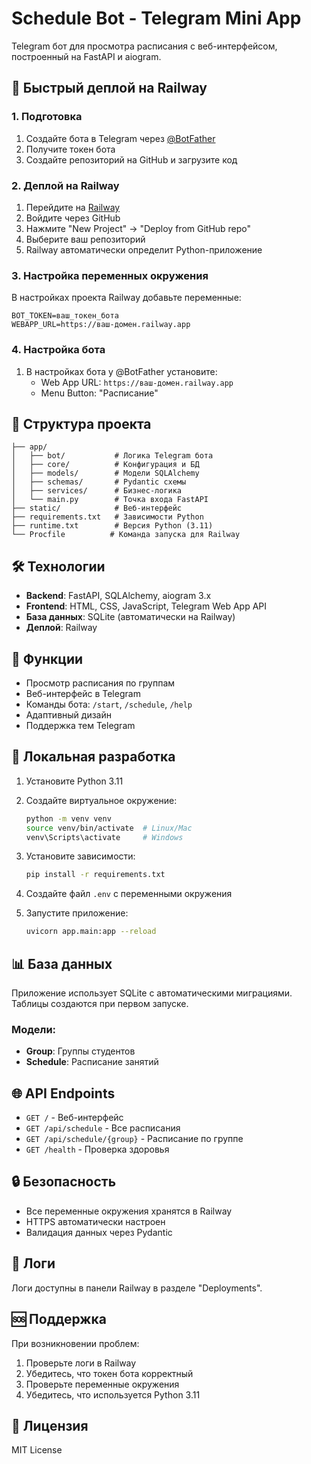 # Schedule Bot - Telegram Mini App

Telegram бот для просмотра расписания с веб-интерфейсом, построенный на FastAPI и aiogram.

## 🚀 Быстрый деплой на Railway

### 1. Подготовка

1. Создайте бота в Telegram через [@BotFather](https://t.me/BotFather)
2. Получите токен бота
3. Создайте репозиторий на GitHub и загрузите код

### 2. Деплой на Railway

1. Перейдите на [Railway](https://railway.app)
2. Войдите через GitHub
3. Нажмите "New Project" → "Deploy from GitHub repo"
4. Выберите ваш репозиторий
5. Railway автоматически определит Python-приложение

### 3. Настройка переменных окружения

В настройках проекта Railway добавьте переменные:

```
BOT_TOKEN=ваш_токен_бота
WEBAPP_URL=https://ваш-домен.railway.app
```

### 4. Настройка бота

1. В настройках бота у @BotFather установите:
   - Web App URL: `https://ваш-домен.railway.app`
   - Menu Button: "Расписание"

## 📁 Структура проекта

```
├── app/
│   ├── bot/           # Логика Telegram бота
│   ├── core/          # Конфигурация и БД
│   ├── models/        # Модели SQLAlchemy
│   ├── schemas/       # Pydantic схемы
│   ├── services/      # Бизнес-логика
│   └── main.py        # Точка входа FastAPI
├── static/            # Веб-интерфейс
├── requirements.txt   # Зависимости Python
├── runtime.txt        # Версия Python (3.11)
└── Procfile          # Команда запуска для Railway
```

## 🛠 Технологии

- **Backend**: FastAPI, SQLAlchemy, aiogram 3.x
- **Frontend**: HTML, CSS, JavaScript, Telegram Web App API
- **База данных**: SQLite (автоматически на Railway)
- **Деплой**: Railway

## 📱 Функции

- Просмотр расписания по группам
- Веб-интерфейс в Telegram
- Команды бота: `/start`, `/schedule`, `/help`
- Адаптивный дизайн
- Поддержка тем Telegram

## 🔧 Локальная разработка

1. Установите Python 3.11
2. Создайте виртуальное окружение:
   ```bash
   python -m venv venv
   source venv/bin/activate  # Linux/Mac
   venv\Scripts\activate     # Windows
   ```

3. Установите зависимости:
   ```bash
   pip install -r requirements.txt
   ```

4. Создайте файл `.env` с переменными окружения

5. Запустите приложение:
   ```bash
   uvicorn app.main:app --reload
   ```

## 📊 База данных

Приложение использует SQLite с автоматическими миграциями. Таблицы создаются при первом запуске.

### Модели:
- **Group**: Группы студентов
- **Schedule**: Расписание занятий

## 🌐 API Endpoints

- `GET /` - Веб-интерфейс
- `GET /api/schedule` - Все расписания
- `GET /api/schedule/{group}` - Расписание по группе
- `GET /health` - Проверка здоровья

## 🔒 Безопасность

- Все переменные окружения хранятся в Railway
- HTTPS автоматически настроен
- Валидация данных через Pydantic

## 📝 Логи

Логи доступны в панели Railway в разделе "Deployments".

## 🆘 Поддержка

При возникновении проблем:
1. Проверьте логи в Railway
2. Убедитесь, что токен бота корректный
3. Проверьте переменные окружения
4. Убедитесь, что используется Python 3.11

## 📄 Лицензия

MIT License 